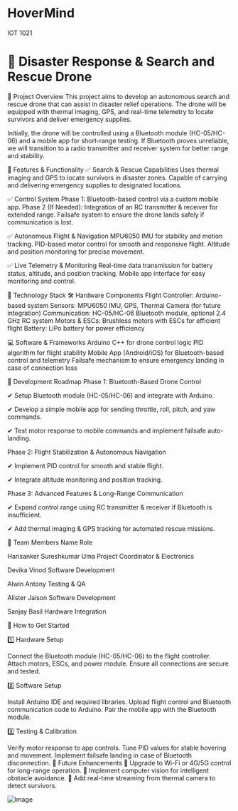 # HoverMind
IOT 1021

# 🚁 Disaster Response & Search and Rescue Drone
📌 Project Overview
This project aims to develop an autonomous search and rescue drone that can assist in disaster relief operations. The drone will be equipped with thermal imaging, GPS, and real-time telemetry to locate survivors and deliver emergency supplies.

Initially, the drone will be controlled using a Bluetooth module (HC-05/HC-06) and a mobile app for short-range testing. If Bluetooth proves unreliable, we will transition to a radio transmitter and receiver system for better range and stability.

🔹 Features & Functionality
✅ Search & Rescue Capabilities
Uses thermal imaging and GPS to locate survivors in disaster zones.
Capable of carrying and delivering emergency supplies to designated locations.

✅ Control System
Phase 1: Bluetooth-based control via a custom mobile app.
Phase 2 (If Needed): Integration of an RC transmitter & receiver for extended range.
Failsafe system to ensure the drone lands safely if communication is lost.

✅ Autonomous Flight & Navigation
MPU6050 IMU for stability and motion tracking.
PID-based motor control for smooth and responsive flight.
Altitude and position monitoring for precise movement.

✅ Live Telemetry & Monitoring
Real-time data transmission for battery status, altitude, and position tracking.
Mobile app interface for easy monitoring and control.

📡 Technology Stack
🛠 Hardware Components
Flight Controller: Arduino-based system
Sensors: MPU6050 IMU, GPS, Thermal Camera (for future integration)
Communication: HC-05/HC-06 Bluetooth module, optional 2.4 GHz RC system
Motors & ESCs: Brushless motors with ESCs for efficient flight
Battery: LiPo battery for power efficiency

💻 Software & Frameworks
Arduino C++ for drone control logic
PID algorithm for flight stability
Mobile App (Android/iOS) for Bluetooth-based control and telemetry
Failsafe mechanism to ensure emergency landing in case of connection loss

🚀 Development Roadmap
Phase 1: Bluetooth-Based Drone Control

✔ Setup Bluetooth module (HC-05/HC-06) and integrate with Arduino.

✔ Develop a simple mobile app for sending throttle, roll, pitch, and yaw commands.

✔ Test motor response to mobile commands and implement failsafe auto-landing.


Phase 2: Flight Stabilization & Autonomous Navigation

✔ Implement PID control for smooth and stable flight.

✔ Integrate altitude monitoring and position tracking.


Phase 3: Advanced Features & Long-Range Communication

✔ Expand control range using RC transmitter & receiver if Bluetooth is insufficient.

✔ Add thermal imaging & GPS tracking for automated rescue missions.


👥 Team Members
Name	Role

Harisanker Sureshkumar Uma	Project Coordinator & Electronics

Devika Vinod	Software Development

Alwin Antony	Testing & QA

Alister Jaison	Software Development

Sanjay Basil	Hardware Integration


📌 How to Get Started

1️⃣ Hardware Setup

Connect the Bluetooth module (HC-05/HC-06) to the flight controller.
Attach motors, ESCs, and power module.
Ensure all connections are secure and tested.

2️⃣ Software Setup

Install Arduino IDE and required libraries.
Upload flight control and Bluetooth communication code to Arduino.
Pair the mobile app with the Bluetooth module.

3️⃣ Testing & Calibration

Verify motor response to app controls.
Tune PID values for stable hovering and movement.
Implement failsafe landing in case of Bluetooth disconnection.
📢 Future Enhancements
🔹 Upgrade to Wi-Fi or 4G/5G control for long-range operation.
🔹 Implement computer vision for intelligent obstacle avoidance.
🔹 Add real-time streaming from thermal camera to detect survivors.

![Image](https://github.com/user-attachments/assets/2ed07bf8-0395-49fd-9b5b-824709bce290)
